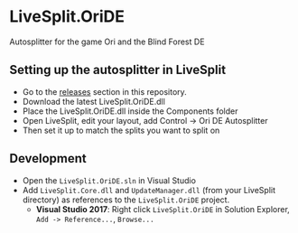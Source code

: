 # LiveSplit.OriDE
Autosplitter for the game Ori and the Blind Forest DE

## Setting up the autosplitter in LiveSplit
- Go to the [releases](https://github.com/ShootMe/LiveSplit.OriDE/releases) section in this repository.
- Download the latest LiveSplit.OriDE.dll
- Place the LiveSplit.OriDE.dll inside the Components folder
- Open LiveSplit, edit your layout, add Control -> Ori DE Autosplitter
- Then set it up to match the splits you want to split on

## Development

* Open the `LiveSplit.OriDE.sln` in Visual Studio
* Add `LiveSplit.Core.dll` and `UpdateManager.dll` (from your LiveSplit directory) as references to the `LiveSplit.OriDE` project.
	* **Visual Studio 2017**: Right click `LiveSplit.OriDE` in Solution Explorer, `Add -> Reference...`, `Browse...`